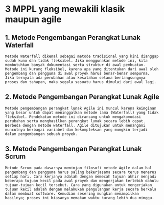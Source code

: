 # 3 MPPL yang mewakili klasik maupun agile

## 1. Metode Pengembangan Perangkat Lunak Waterfall
    Metode Waterfall dikenal sebagai metode tradisional yang kini dianggap sudah kuno dan tidak fleksibel. Jika menggunakan metode ini, kita membutuhkan banyak dokumentasi serta struktur di awal pembuatan. Metode ini kurang fleksibel, karena apa yang ditentukan dari awal oleh pengembang dan pengguna di awal proyek harus benar-benar sempurna. Jika ternyata ada perubahan atau kesalahan selama berlangsungnya proses dan tahapan, maka segala sesuatu harus dimulai dari awal lagi.
## 2. Metode Pengembangan Perangkat Lunak Agile
    Metode pengembangan perangkat lunak Agile ini muncul karena keinginan yang besar untuk dapat meninggalkan metode lama (Waterfall) yang tidak fleksibel. Pendekatan metode ini dirancang untuk mengakomodasi perubahan serta menghasilkan perangkat lunak secara lebih cepat. Berbeda dengan metode waterfall, Agile ditujukan untuk menangani munculnya berbagai variabel dan kekompleksan yang mungkin terjadi dalam pengembangan sebuah proyek.
## 3. Metode Pengembangan Perangkat Lunak Scrum
    Metode Scrum pada dasarnya meminjam filosofi metode Agile dalam hal pengembang dan pengguna harus saling bekerjasama secara terus menerus setiap hari. Cara kerjanya adalah dengan memecah tujuan akhir menjadi beberapa tujuan kecil pada awal proyek dan mengerjakan terlebih dahulu tujuan-tujuan kecil tersebut. Cara yang digunakan untuk mengerjakan tujuan kecil adalah dengan melakukan pengulangan kerja secara berkala dalam membuat software. Kemudian sesering mungkin menampilkan hasilnya; proses ini biasanya memakan waktu kurang lebih dua minggu.
